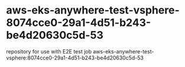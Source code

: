 # aws-eks-anywhere-test-vsphere-8074cce0-29a1-4d51-b243-be4d20630c5d-53
repository for use with E2E test job aws-eks-anywhere-test-vsphere:8074cce0-29a1-4d51-b243-be4d20630c5d-53
